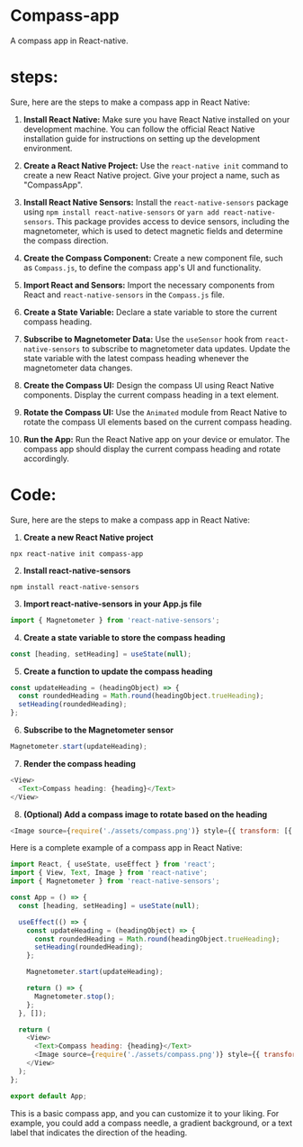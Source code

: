 # Compass-app
A compass app in React-native.

# steps:
Sure, here are the steps to make a compass app in React Native:

1. **Install React Native:** Make sure you have React Native installed on your development machine. You can follow the official React Native installation guide for instructions on setting up the development environment.

2. **Create a React Native Project:** Use the `react-native init` command to create a new React Native project. Give your project a name, such as "CompassApp".

3. **Install React Native Sensors:** Install the `react-native-sensors` package using `npm install react-native-sensors` or `yarn add react-native-sensors`. This package provides access to device sensors, including the magnetometer, which is used to detect magnetic fields and determine the compass direction.

4. **Create the Compass Component:** Create a new component file, such as `Compass.js`, to define the compass app's UI and functionality.

5. **Import React and Sensors:** Import the necessary components from React and `react-native-sensors` in the `Compass.js` file.

6. **Create a State Variable:** Declare a state variable to store the current compass heading.

7. **Subscribe to Magnetometer Data:** Use the `useSensor` hook from `react-native-sensors` to subscribe to magnetometer data updates. Update the state variable with the latest compass heading whenever the magnetometer data changes.

8. **Create the Compass UI:** Design the compass UI using React Native components. Display the current compass heading in a text element.

9. **Rotate the Compass UI:** Use the `Animated` module from React Native to rotate the compass UI elements based on the current compass heading.

10. **Run the App:** Run the React Native app on your device or emulator. The compass app should display the current compass heading and rotate accordingly.

# Code:

Sure, here are the steps to make a compass app in React Native:

1. **Create a new React Native project**

```
npx react-native init compass-app
```

2. **Install react-native-sensors**

```
npm install react-native-sensors
```

3. **Import react-native-sensors in your App.js file**

```javascript
import { Magnetometer } from 'react-native-sensors';
```

4. **Create a state variable to store the compass heading**

```javascript
const [heading, setHeading] = useState(null);
```

5. **Create a function to update the compass heading**

```javascript
const updateHeading = (headingObject) => {
  const roundedHeading = Math.round(headingObject.trueHeading);
  setHeading(roundedHeading);
};
```

6. **Subscribe to the Magnetometer sensor**

```javascript
Magnetometer.start(updateHeading);
```

7. **Render the compass heading**

```javascript
<View>
  <Text>Compass heading: {heading}</Text>
</View>
```

8. **(Optional) Add a compass image to rotate based on the heading**

```javascript
<Image source={require('./assets/compass.png')} style={{ transform: [{ rotate: `-${heading}deg` }] }} />
```

Here is a complete example of a compass app in React Native:

```javascript
import React, { useState, useEffect } from 'react';
import { View, Text, Image } from 'react-native';
import { Magnetometer } from 'react-native-sensors';

const App = () => {
  const [heading, setHeading] = useState(null);

  useEffect(() => {
    const updateHeading = (headingObject) => {
      const roundedHeading = Math.round(headingObject.trueHeading);
      setHeading(roundedHeading);
    };

    Magnetometer.start(updateHeading);

    return () => {
      Magnetometer.stop();
    };
  }, []);

  return (
    <View>
      <Text>Compass heading: {heading}</Text>
      <Image source={require('./assets/compass.png')} style={{ transform: [{ rotate: `-${heading}deg` }] }} />
    </View>
  );
};

export default App;
```

This is a basic compass app, and you can customize it to your liking. For example, you could add a compass needle, a gradient background, or a text label that indicates the direction of the heading.
